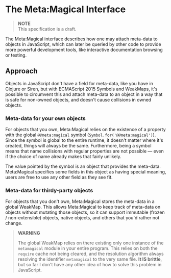 # The Meta:Magical Interface

> **NOTE**  
> This specification is a draft.


The Meta:Magical interface describes how one may attach meta-data to
objects in JavaScript, which can later be queried by other code to
provide more powerful development tools, like interactive documentation
browsing or testing.


## Approach

Objects in JavaScript don't have a field for meta-data, like you have in
Clojure or Siren, but with ECMAScript 2015 Symbols and WeakMaps, it's
possible to circumvent this and attach meta-data to an object in a way
that is safe for non-owned objects, and doesn't cause collisions in
owned objects.


### Meta-data for your own objects

For objects that you own, Meta:Magical relies on the existence of a
property with the global `@@meta:magical` symbol
(`Symbol.for('@@meta:magical')`). Since the symbol is global to the
entire runtime, it doesn't matter where it's created, things will always
be the same. Furthermore, being a symbol means that name collisions with
regular properties are not possible — even if the choice of name already
makes that fairly unlikely.

The value pointed by the symbol is an object that provides the
meta-data. Meta:Magical specifies some fields in this object as having
special meaning, users are free to use any other field as they see
fit.


### Meta-data for thirdy-party objects

For objects that you don't own, Meta:Magical stores the meta-data in a
global WeakMap. This allows Meta:Magical to keep track of meta-data on
objects without mutating those objects, so it can support immutable
(frozen / non-extensible) objects, native objects, and others that you'd
rather not change.

> **WARNING**  
> 
> The global WeakMap relies on there existing only one instance of the
> `metamagical` module in your entire program. This relies on both the `require`
> cache not being cleared, and the resolution algorithm always resolving the
> identifier `metamagical` to the very same file. **It IS brittle**, but so far
> I don't have any other idea of how to solve this problem in JavaScript.
